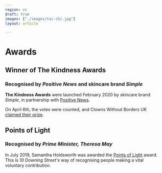 ```yaml
---
region: en
draft: true
images: ["./images/tai-chi.jpg"]
layout: article

---
```


# Awards

## Winner of The Kindness Awards

### Recognised by _Positive News_ and skincare brand _Simple_

**The Kindness Awards** were launched February 2020 by skincare brand _Simple_, in partnership with [Positive News](https://www.positive.news/society/how-a-charity-kept-children-smiling-through-the-pandemic/).

On April 6th, the votes were counted, and Clowns Without Borders UK [claimed their prize](https://www.positive.news/society/our-need-for-joy-is-greater-than-ever-clowns-without-borders-wins-kindness-awards/).

<!--
Read the full story here  (06/04/2020): https://www.positive.news/society/our-need-for-joy-is-greater-than-ever-clowns-without-borders-wins-kindness-awards/
## Others&hellip;
-->

## Points of Light

### Recognised by _Prime Minister, Theresa&nbsp;May_

In July 2019, Samantha Holdsworth was awarded the [Points&nbsp;of&nbsp;Light](https://www.pointsoflight.gov.uk/clowns-without-borders-uk/) award. This is _10 Downing&nbsp;Street's_ way of recognising people making a vital voluntary&nbsp;contribution.

<!--
Beyond News:
- Can we do anything else with PoL?
- Do we know other PoL people?
**[Cerebral Palsy Africa](https://www.pointsoflight.gov.uk/cerebral-palsy-africa/)**
**[Malawi’s Florence Nightingale](https://www.pointsoflight.gov.uk/malawis-florence-nightingale/)**
-->


<!--
# Awards and Recognition
# Social Impact Recognition
## Prime Minister Recognition
### UK Gov. Points of Light
[![](./images/points-of-light-logo.png)](https://www.pointsoflight.gov.uk/clowns-without-borders-uk/)
## Testimonials
## Awards
-->
